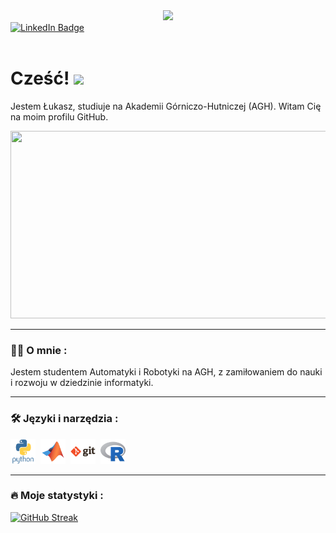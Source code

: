 <div id="header" align="center">
  <img src="https://media.giphy.com/media/HzPtbOKyBoBFsK4hyc/giphy.gif" width="100"/>
</div>

<div id="badges">
  <a href="[your-linkedin-URL](https://www.linkedin.com/in/lukaszfilo/)">
    <img src="https://img.shields.io/badge/LinkedIn-blue?style=for-the-badge&logo=linkedin&logoColor=white" alt="LinkedIn Badge"/>
  </a>
</div>

<img src="https://komarev.com/ghpvc/?username=lukaszfilo-agh&style=flat-square&color=blue" alt=""/>

<h1>
  Cześć!
  <img src="https://media.giphy.com/media/hvRJCLFzcasrR4ia7z/giphy.gif" width="30px"/>
</h1>

Jestem Łukasz, studiuje na Akademii Górniczo-Hutniczej (AGH). Witam Cię na moim profilu GitHub.

<div align="center">
  <img src="https://media.giphy.com/media/dWesBcTLavkZuG35MI/giphy.gif" width="600" height="300"/>
</div>

---

### 👨‍💻 O mnie :

Jestem studentem Automatyki i Robotyki na AGH, z zamiłowaniem do nauki i rozwoju w dziedzinie informatyki.

---

### :hammer_and_wrench: Języki i narzędzia :

<div>
  <img src="https://github.com/devicons/devicon/blob/master/icons/python/python-original-wordmark.svg" title="python" alt="python" width="40" height="40"/>&nbsp;
  <img src="https://github.com/devicons/devicon/blob/master/icons/matlab/matlab-original.svg" title="Matlab" alt="Matlab" width="40" height="40"/>&nbsp;
  <img src="https://github.com/devicons/devicon/blob/master/icons/git/git-original-wordmark.svg" title="Git" **alt="Git" width="40" height="40"/>&nbsp;
  <img src="https://github.com/devicons/devicon/blob/master/icons/r/r-original.svg" title="R" **alt="R" width="40" height="40"/>
</div>

---

### :fire: Moje statystyki :
[![GitHub Streak](http://github-readme-streak-stats.herokuapp.com?user=lukaszfilo-agh&theme=dark&date_format=j%20M%5B%20Y%5D)](https://git.io/streak-stats)

<!--
% ## Umiejętności

% - **Języki programowania:** python
% - **Technologie:**
% - **Projekty:**

% ## Aktualności

% W tej sekcji będę informować o najnowszych projektach, wydarzeniach lub innych istotnych sprawach związanych z moją edukacją i karierą programistyczną.

% ## Kontakt

% - **Email:** lukif02@icloud.com
% - **LinkedIn:** [Twój profil LinkedIn]
% - **Twitter:** [Twój profil Twitter]

% Cieszę się, że tu jesteś! Jeśli masz pytania, chętnie na nie odpowiem. Dziękuję za odwiedzenie mojego profilu!



**lukaszfilo-agh/lukaszfilo-agh** is a ✨ _special_ ✨ repository because its `README.md` (this file) appears on your GitHub profile.

Here are some ideas to get you started:

- 🔭 I’m currently working on ...
- 🌱 I’m currently learning ...
- 👯 I’m looking to collaborate on ...
- 🤔 I’m looking for help with ...
- 💬 Ask me about ...
- 📫 How to reach me: ...
- 😄 Pronouns: ...
- ⚡ Fun fact: ...
-->

